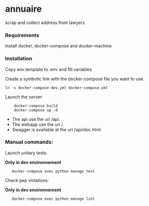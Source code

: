 # annuaire

scrap and collect address from lawyers

### Requirements

Install docker, docker-compose and docker-machine

### Installation

Copy env.template to .env and fill variables

Create a symbolic link with the docker-compose file you want to use. 

   ```
   ln -s docker-compose-dev.yml docker-compose.yml
   ```
   
Launch the server:
  
  ```
      docker-compose build
      docker-compose up -d
  ```
  
  - The api use the uri /api.
  - The webapp use the uri /.
  - Swagger is available at the uri /api/doc.html
   
   
### Manual commands:


Launch unitary tests:

**Only in dev environnement**

   ```
      docker-compose exec python manage test
   ```

Check pep violations:

**Only in dev environnement**

   ```
      docker-compose exec python manage lint
   ```

   